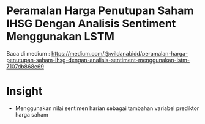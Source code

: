 # Peramalan Harga Penutupan Saham IHSG Dengan Analisis Sentiment Menggunakan LSTM

Baca di medium : 
https://medium.com/@wildanabidd/peramalan-harga-penutupan-saham-ihsg-dengan-analisis-sentiment-menggunakan-lstm-7107db868e69

# Insight
- Menggunakan nilai sentimen harian sebagai tambahan variabel prediktor harga saham